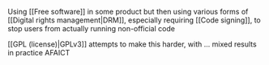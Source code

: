 Using [[Free software]] in some product but then using various forms of [[Digital rights management|DRM]], especially requiring [[Code signing]], to stop users from actually running non-official code

[[GPL (license)|GPLv3]] attempts to make this harder, with ... mixed results in practice AFAICT